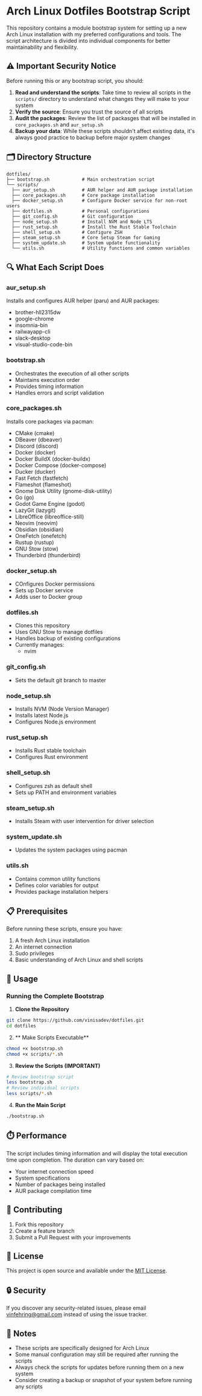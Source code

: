 # Arch Linux Dotfiles Bootstrap Script

This repository contains a module bootstrap system for setting up a new Arch Linux installation with my preferred configurations and tools. The script architecture is divided into individual components for better maintainability and flexibility.

## ⚠️ Important Security Notice

Before running this or any bootstrap script, you should:

1. **Read and understand the scripts**: Take time to review all scripts in the `scripts/` directory to understand what changes they will make to your system
2. **Verify the source**: Ensure you trust the source of all scripts
3. **Audit the packages**: Review the list of packasges that will be installed in `core_packages.sh` and `aur_setup.sh`
4. **Backup your data**: While these scripts shouldn't affect existing data, it's always good practice to backup before major system changes

## 🗂️ Directory Structure

```
dotfiles/
├── bootstrap.sh            # Main orchestration script
└── scripts/
  ├── aur_setup.sh          # AUR helper and AUR package installation
  ├── core_packages.sh      # Core package installation
  ├── docker_setup.sh       # Configure Docker service for non-root users
  ├── dotfiles.sh           # Personal configurations
  ├── git_config.sh         # Git configuration
  ├── node_setup.sh         # Install NVM and Node LTS
  ├── rust_setup.sh         # Install the Rust Stable Toolchain
  ├── shell_setup.sh        # Configure ZSH
  ├── steam_setup.sh        # Core Setup Steam for Gaming
  ├── system_update.sh      # System update functionality
  └── utils.sh              # Utility functions and common variables
```

## 🔍 What Each Script Does

### aur_setup.sh
Installs and configures AUR helper (paru) and AUR packages:
- brother-hll2315dw
- google-chrome
- insomnia-bin
- railwayapp-cli
- slack-desktop
- visual-studio-code-bin

### bootstrap.sh
- Orchestrates the execution of all other scripts
- Maintains execution order
- Provides timing information
- Handles errors and script validation

### core_packages.sh
Installs core packages via pacman:
- CMake (cmake)
- DBeaver (dbeaver)
- Discord (discord)
- Docker (docker)
- Docker BuildX (docker-buildx)
- Docker Compose (docker-compose)
- Ducker (ducker)
- Fast Fetch (fastfetch)
- Flameshot (flameshot)
- Gnome Disk Utility (gnome-disk-utility)
- Go (go)
- Godot Game Engine (godot)
- LazyGit (lazygit)
- LibreOffice (libreoffice-still)
- Neovim (neovim)
- Obsidian (obsidian)
- OneFetch (onefetch)
- Rustup (rustup)
- GNU Stow (stow)
- Thunderbird (thunderbird)

### docker_setup.sh
- COnfigures Docker permissions
- Sets up Docker service
- Adds user to Docker group

### dotfiles.sh
- Clones this repository
- Uses GNU Stow to manage dotfiles
- Handles backup of existing configurations
- Currently manages:
  - nvim

### git_config.sh
- Sets the default git branch to master

### node_setup.sh
- Installs NVM (Node Version Manager)
- Installs latest Node.js
- Configures Node.js environment

### rust_setup.sh
- Installs Rust stable toolchain
- Configures Rust environment

### shell_setup.sh
- Configures zsh as default shell
- Sets up PATH and environment variables

### steam_setup.sh
- Installs Steam with user intervention for driver selection

### system_update.sh
- Updates the system packages using pacman

### utils.sh
- Contains common utility functions
- Defines color variables for output
- Provides package installation helpers

## 📋 Prerequisites

Before running these scripts, ensure you have:

1. A fresh Arch Linux installation
2. An internet connection
3. Sudo privileges
4. Basic understanding of Arch Linux and shell scripts

## 🚀 Usage

### Running the Complete Bootstrap

1. **Clone the Repository**

```bash
git clone https://github.com/vinisadev/dotfiles.git
cd dotfiles
```

2. ** Make Scripts Executable**

```bash
chmod +x bootstrap.sh
chmod +x scripts/*.sh
```

3. **Review the Scripts (IMPORTANT)**

```bash
# Review bootstrap script
less bootstrap.sh
# Review individual scripts
less scripts/*.sh
```

4. **Run the Main Script**

```bash
./bootstrap.sh
```

## ⏱️ Performance

The script includes timing information and will display the total execution time upon completion. The duration can vary based on:
- Your internet connection speed
- System specifications
- Number of packages being installed
- AUR package compilation time

## 🤝 Contributing

1. Fork this repository
2. Create a feature branch
3. Submit a Pull Request with your improvements

## 📜 License

This project is open source and available under the [MIT License](LICENSE).

## 🔒 Security

If you discover any security-related issues, please email vinfehring@gmail.com instead of using the issue tracker.

## 📝 Notes

- These scripts are specifically designed for Arch Linux
- Some manual configuration may still be required after running the scripts
- Always check the scripts for updates before running them on a new system
- Consider creating a backup or snapshot of your system before running any scripts